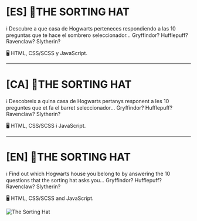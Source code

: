 # [ES] 🧙THE SORTING HAT

ℹ️ Descubre a que casa de Hogwarts perteneces respondiendo a las 10 preguntas que te hace el sombrero seleccionador... Gryffindor? Hufflepuff? Ravenclaw? Slytherin?

🖥️ HTML, CSS/SCSS y JavaScript.


---

# [CA] 🧙THE SORTING HAT

ℹ️ Descobreix a quina casa de Hogwarts pertanys responent a les 10 preguntes que et fa el barret seleccionador... Gryffindor? Hufflepuff? Ravenclaw? Slytherin?

🖥️ HTML, CSS/SCSS i JavaScript.

---

# [EN] 🧙THE SORTING HAT

ℹ️ Find out which Hogwarts house you belong to by answering the 10 questions that the sorting hat asks you... Gryffindor? Hufflepuff? Ravenclaw? Slytherin?

🖥️ HTML, CSS/SCSS and JavaScript.


![The Sorting Hat](https://user-images.githubusercontent.com/111184947/189320638-ec7796e6-d0f2-49b4-b972-231ecc782b95.png)
